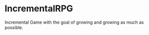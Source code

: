 IncrementalRPG
==============

Incremental Game with the goal of growing and growing as much as possible.

